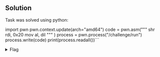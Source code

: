 ## Solution

Task was solved using python:

import pwn
pwn.context.update(arch="amd64")
code = pwn.asm("""
shr rdi, 0x20
mov al, dil
""" )
process = pwn.process("/challenge/run")
process.write(code)
print(process.readall())```

<details>
    <summary>Flag</summary>

pwn.college{oSmjizAd_GQAzvstfn0RZKRdOdg.0FMwIDL5ETN1QzW}</details>

